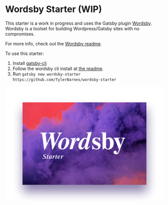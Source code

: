 # Wordsby Starter (WIP)

This starter is a work in progress and uses the Gatsby plugin [Wordsby](https://github.com/TylerBarnes/wordsby).
Wordsby is a toolset for building Wordpress/Gatsby sites with no compromises.

For more info, check out the [Wordsby readme](https://github.com/TylerBarnes/wordsby).

To use this starter:

1. Install [gatsby-cli](https://www.gatsbyjs.org/docs/)
2. Follow the wordsby cli install at [the readme](https://github.com/TylerBarnes/wordsby).
3. Run `gatsby new wordsby-starter https://github.com/TylerBarnes/wordsby-starter`

![Wordsby starter](wordsby-starter.png?raw=true "Wordsby starter")
